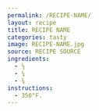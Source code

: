 ```yaml
---
permalink: /RECIPE-NAME/
layout: recipe
title: RECIPE NAME
categories: tasty 
image: RECIPE-NAME.jpg
source: RECIPE SOURCE
ingredients:
  - ½
  - ¼
  - ¾
instructions:
  - 350°F.
---
```

